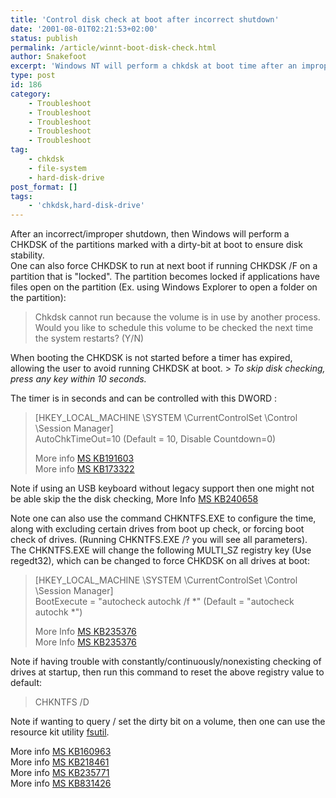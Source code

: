 ```yaml
---
title: 'Control disk check at boot after incorrect shutdown'
date: '2001-08-01T02:21:53+02:00'
status: publish
permalink: /article/winnt-boot-disk-check.html
author: Snakefoot
excerpt: 'Windows NT will perform a chkdsk at boot time after an improper shutdown.'
type: post
id: 186
category:
    - Troubleshoot
    - Troubleshoot
    - Troubleshoot
    - Troubleshoot
    - Troubleshoot
tag:
    - chkdsk
    - file-system
    - hard-disk-drive
post_format: []
tags:
    - 'chkdsk,hard-disk-drive'
---
```

After an incorrect/improper shutdown, then Windows will perform a CHKDSK of the partitions marked with a dirty-bit at boot to ensure disk stability.  
 One can also force CHKDSK to run at next boot if running CHKDSK /F on a partition that is "locked". The partition becomes locked if applications have files open on the partition (Ex. using Windows Explorer to open a folder on the partition):

> Chkdsk cannot run because the volume is in use by another process. Would you like to schedule this volume to be checked the next time the system restarts? (Y/N)

 When booting the CHKDSK is not started before a timer has expired, allowing the user to avoid running CHKDSK at boot. > *To skip disk checking, press any key within 10 seconds.*

 The timer is in seconds and can be controlled with this DWORD :  
> \[HKEY\_LOCAL\_MACHINE \\SYSTEM \\CurrentControlSet \\Control \\Session Manager\]  
>  AutoChkTimeOut=10 (Default = 10, Disable Countdown=0)  
>   
>  More info [MS KB191603](http://support.microsoft.com/kb/191603 "Modifying the Autochk.exe Time-out Value [Q191603]")  
>  More info [MS KB173322](http://support.microsoft.com/kb/173322 "How to Disable Autochk During a Windows NT Reboot [Q173322]")

 Note if using an USB keyboard without legacy support then one might not be able skip the the disk checking, More Info [MS KB240658](http://support.microsoft.com/kb/240658 "Cannot Skip Autocheck at Startup with USB Keyboard [Q240658]")  
  
 Note one can also use the command CHKNTFS.EXE to configure the time, along with excluding certain drives from boot up check, or forcing boot check of drives. (Running CHKNTFS.EXE /? you will see all parameters). The CHKNTFS.EXE will change the following MULTI\_SZ registry key (Use regedt32), which can be changed to force CHKDSK on all drives at boot:
> \[HKEY\_LOCAL\_MACHINE \\SYSTEM \\CurrentControlSet \\Control \\Session Manager\]  
>  BootExecute = "autocheck autochk /f \*" (Default = "autocheck autochk \*")  
>   
>  More Info [MS KB235376](http://support.microsoft.com/kb/235376 "Disabling Autochk Causes Incorrect Volume Set Size [Q235376]")  
>  More Info [MS KB235376](http://support.microsoft.com/kb/235376 "Disabling Autochk Causes Incorrect Volume Set Size [Q235376]")

 Note if having trouble with constantly/continuously/nonexisting checking of drives at startup, then run this command to reset the above registry value to default:
 > CHKNTFS /D

 Note if wanting to query / set the dirty bit on a volume, then one can use the resource kit utility [fsutil](http://www.microsoft.com/resources/documentation/windows/xp/all/proddocs/en-us/fsutil_dirty.mspx).  
  
 More info [MS KB160963](http://support.microsoft.com/kb/160963 "CHKNTFS.EXE: What You Can Use It For [Q160963]")  
 More info [MS KB218461](http://support.microsoft.com/kb/218461 "Description of Enhanced Chkdsk, Autochk, and Chkntfs Tools in Windows 2000 [Q218461]")  
 More info [MS KB235771](http://support.microsoft.com/kb/235771 "BUG: Rchelp.Sys Can Cause CHKDSK to Run Continuously [Q235771]")  
 More info [MS KB831426](http://support.microsoft.com/kb/831426 "Chkdsk.exe or Autochk.exe starts when you try to shut down or restart your computer [Q831426]")  